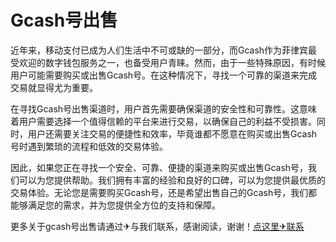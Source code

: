 # Gcash号出售

近年来，移动支付已成为人们生活中不可或缺的一部分，而Gcash作为菲律宾最受欢迎的数字钱包服务之一，也备受用户青睐。然而，由于一些特殊原因，有时候用户可能需要购买或出售Gcash号。在这种情况下，寻找一个可靠的渠道来完成交易就显得尤为重要。

在寻找Gcash号出售渠道时，用户首先需要确保渠道的安全性和可靠性。这意味着用户需要选择一个值得信赖的平台来进行交易，以确保自己的利益不受损害。同时，用户还需要关注交易的便捷性和效率，毕竟谁都不愿意在购买或出售Gcash号时遇到繁琐的流程和低效的交易体验。

因此，如果您正在寻找一个安全、可靠、便捷的渠道来购买或出售Gcash号，我们可以为您提供帮助。我们拥有丰富的经验和良好的口碑，可以为您提供最优质的交易体验。无论您是需要购买Gcash号，还是希望出售自己的Gcash号，我们都能够满足您的需求，并为您提供全方位的支持和保障。

更多关于gcash号出售请通过✈与我们联系，感谢阅读，谢谢！[点这里✈联系](https://acc.k02.cc)
